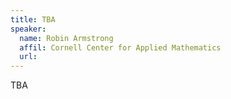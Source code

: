 ```yaml
---
title: TBA
speaker:
  name: Robin Armstrong
  affil: Cornell Center for Applied Mathematics 
  url: 
---
```


TBA

